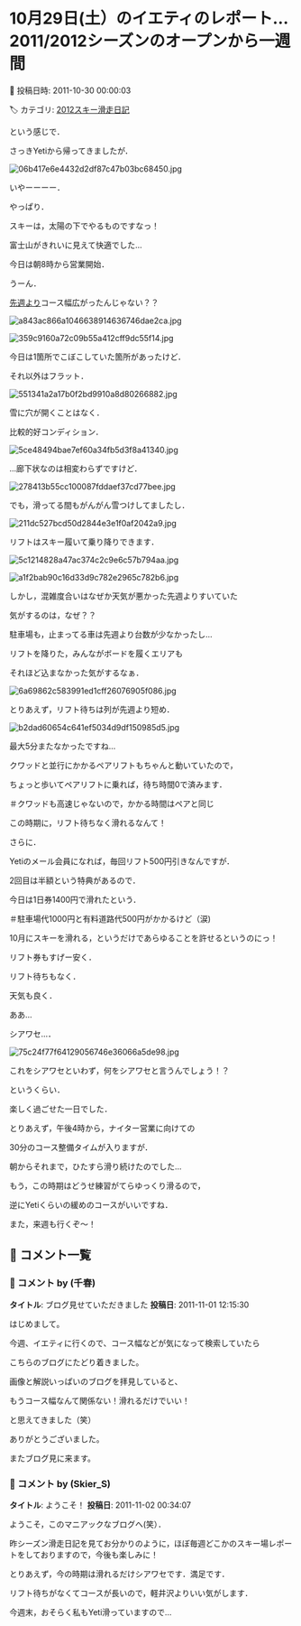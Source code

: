 # 10月29日(土）のイエティのレポート…2011/2012シーズンのオープンから一週間

📅 投稿日時: 2011-10-30 00:00:03

🏷️ カテゴリ: [2012スキー滑走日記](cca3a0e9524e0203150f790b1fc3c71ad.md)

という感じで．





さっきYetiから帰ってきましたが．




![06b417e6e4432d2df87c47b03bc68450.jpg](images/06b417e6e4432d2df87c47b03bc68450.jpg)




いやーーーー．


やっぱり．


スキーは，太陽の下でやるものですなっ！


富士山がきれいに見えて快適でした…





今日は朝8時から営業開始．


うーん．


[先週より](e3730258fef5c5f81270f7dcebc978367.md)コース幅広がったんじゃない？？




![a843ac866a1046638914636746dae2ca.jpg](images/a843ac866a1046638914636746dae2ca.jpg)






![359c9160a72c09b55a412cff9dc55f14.jpg](images/359c9160a72c09b55a412cff9dc55f14.jpg)




今日は1箇所でこぼこしていた箇所があったけど．


それ以外はフラット．




![551341a2a17b0f2bd9910a8d80266882.jpg](images/551341a2a17b0f2bd9910a8d80266882.jpg)




雪に穴が開くことはなく．


比較的好コンディション．




![5ce48494bae7ef60a34fb5d3f8a41340.jpg](images/5ce48494bae7ef60a34fb5d3f8a41340.jpg)







…廊下状なのは相変わらずですけど．




![278413b55cc100087fddaef37cd77bee.jpg](images/278413b55cc100087fddaef37cd77bee.jpg)







でも，滑ってる間もがんがん雪つけしてましたし．




![211dc527bcd50d2844e3e1f0af2042a9.jpg](images/211dc527bcd50d2844e3e1f0af2042a9.jpg)







リフトはスキー履いて乗り降りできます．




![5c1214828a47ac374c2c9e6c57b794aa.jpg](images/5c1214828a47ac374c2c9e6c57b794aa.jpg)






![a1f2bab90c16d33d9c782e2965c782b6.jpg](images/a1f2bab90c16d33d9c782e2965c782b6.jpg)




しかし，混雑度合いはなぜか天気が悪かった先週よりすいていた


気がするのは，なぜ？？


駐車場も，止まってる車は先週より台数が少なかったし…





リフトを降りた，みんながボードを履くエリアも


それほど込まなかった気がするなぁ．




![6a69862c583991ed1cff26076905f086.jpg](images/6a69862c583991ed1cff26076905f086.jpg)




とりあえず，リフト待ちは列が先週より短め．




![b2dad60654c641ef5034d9df150985d5.jpg](images/b2dad60654c641ef5034d9df150985d5.jpg)




最大5分またなかったですね…





クワッドと並行にかかるペアリフトもちゃんと動いていたので，


ちょっと歩いてペアリフトに乗れば，待ち時間0で済みます．


＃クワッドも高速じゃないので，かかる時間はペアと同じ





この時期に，リフト待ちなく滑れるなんて！





さらに．


Yetiのメール会員になれば，毎回リフト500円引きなんですが．


2回目は半額という特典があるので．


今日は1日券1400円で滑れたという．


＃駐車場代1000円と有料道路代500円がかかるけど（涙)





10月にスキーを滑れる，というだけであらゆることを許せるというのにっ！


リフト券もすげー安く．


リフト待ちもなく．


天気も良く．


ああ…


シアワセ…．




![75c24f77f64129056746e36066a5de98.jpg](images/75c24f77f64129056746e36066a5de98.jpg)




これをシアワセといわず，何をシアワセと言うんでしょう！？


というくらい．


楽しく過ごせた一日でした．





とりあえず，午後4時から，ナイター営業に向けての


30分のコース整備タイムが入りますが．


朝からそれまで，ひたすら滑り続けたのでした…





もう，この時期はどうせ練習がてらゆっくり滑るので，


逆にYetiくらいの緩めのコースがいいですね．


また，来週も行くぞ～！

## 💬 コメント一覧

### 💬 コメント by (千春)
**タイトル**: ブログ見せていただきました
**投稿日**: 2011-11-01 12:15:30

はじめまして。

今週、イエティに行くので、コース幅などが気になって検索していたら

こちらのブログにたどり着きました。



画像と解説いっぱいのブログを拝見していると、

もうコース幅なんて関係ない！滑れるだけでいい！

と思えてきました（笑）



ありがとうございました。

またブログ見に来ます。

### 💬 コメント by (Skier_S)
**タイトル**: ようこそ！
**投稿日**: 2011-11-02 00:34:07

ようこそ，このマニアックなブログへ(笑）．



昨シーズン滑走日記を見てお分かりのように，ほぼ毎週どこかのスキー場レポートをしておりますので，今後も楽しみに！



とりあえず，今の時期は滑れるだけシアワセです．満足です．

リフト待ちがなくてコースが長いので，軽井沢よりいい気がします．



今週末，おそらく私もYeti滑っていますので…

